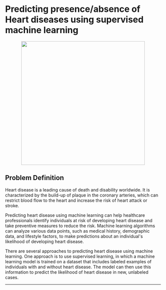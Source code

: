 # Predicting presence/absence of Heart diseases using supervised machine learning
<div align="center">
<img src = "https://img.freepik.com/premium-vector/anatomical-…icine-treatment-health-care-concept_124127-48.jpg"  width="400" height="400"/>
</div>

## Problem Definition

Heart disease is a leading cause of death and disability worldwide. It is characterized by the build-up of plaque in the coronary arteries, which can restrict blood flow to the heart and increase the risk of heart attack or stroke.

Predicting heart disease using machine learning can help healthcare professionals identify individuals at risk of developing heart disease and take preventive measures to reduce the risk. Machine learning algorithms can analyze various data points, such as medical history, demographic data, and lifestyle factors, to make predictions about an individual's likelihood of developing heart disease.

There are several approaches to predicting heart disease using machine learning. One approach is to use supervised learning, in which a machine learning model is trained on a dataset that includes labeled examples of individuals with and without heart disease. The model can then use this information to predict the likelihood of heart disease in new, unlabeled cases.
<hr>
